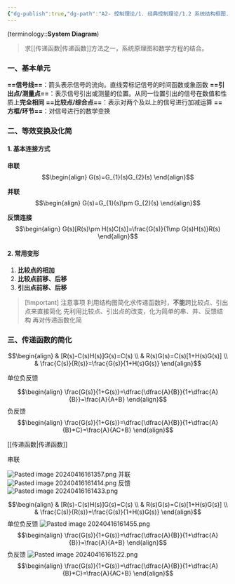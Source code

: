 ```yaml
---
{"dg-publish":true,"dg-path":"A2- 控制理论/1. 经典控制理论/1.2 系统结构框图.md","tags":["Graph"],"permalink":"/A2- 控制理论/1. 经典控制理论/1.2 系统结构框图/","dgPassFrontmatter":true,"noteIcon":"","created":"2024-09-04T11:59:55.897+08:00","updated":"2025-08-28T21:53:13.735+08:00"}
---
```



(terminology::**System  Diagram**)
>  求[[传递函数\|传递函数]]方法之一，系统原理图和数学方程的结合。
### 一、基本单元
**==信号线==**：箭头表示信号的流向。直线旁标记信号的时间函数或象函数
**==引出点/测量点==**：表示信号引出或测量的位置。从同一位置引出的信号在数值和性质上**完全相同**
**==比较点/综合点==**：表示对两个及以上的信号进行加减运算
**==方框/环节==**：对信号进行的数学变换

### 二、等效变换及化简
#### 1. 基本连接方式
**串联**
$$\begin{align}
G(s)=G_{1}(s)G_{2}(s)
\end{align}$$

**并联**
$$\begin{align}
G(s)=G_{1}(s)\pm G_{2}(s)
\end{align}$$

**反馈连接**
$$\begin{align}
G(s)[R(s)\pm H(s)C(s)]=\frac{G(s)}{1\mp G(s)H(s)}R(s)
\end{align}$$

#### 2. 常用变形
1. **比较点的相加**
2. **比较点前移、后移**
3. **引出点前移、后移**

>[!important] 注意事项
>利用结构图简化求传递函数时，**不能**跨比较点、引出点来直接简化
>先利用比较点、引出点的改变，化为简单的串、并、反馈结构
>再对传递函数化简

### 三、传递函数的简化

$$\begin{align}
 & [R(s)-C(s)H(s)]G(s)=C(s) \\
 & R(s)G(s)=C(s)[1+H(s)G(s)] \\
 & \frac{C(s)}{R(s)}=\frac{G(s)}{1+H(s)G(s)}
\end{align}$$

单位负反馈

$$\begin{align}
\frac{G(s)}{1+G(s)}=\dfrac{\dfrac{A}{B}}{1+\dfrac{A}{B}}=\frac{A}{A+B}
\end{align}$$
负反馈
$$\begin{align}
\frac{G(s)}{1+G(s)}=\dfrac{\dfrac{A}{B}}{1+\dfrac{A}{B}*C}=\frac{A}{AC+B}
\end{align}$$

[[传递函数\|传递函数]]

串联

![Pasted image 20240416161357.png](/img/user/Functional%20files/Photo%20Resources/Pasted%20image%2020240416161357.png)
并联
![Pasted image 20240416161414.png](/img/user/Functional%20files/Photo%20Resources/Pasted%20image%2020240416161414.png)
反馈
![Pasted image 20240416161433.png](/img/user/Functional%20files/Photo%20Resources/Pasted%20image%2020240416161433.png)

$$\begin{align}
 & [R(s)-C(s)H(s)]G(s)=C(s) \\
 & R(s)G(s)=C(s)[1+H(s)G(s)] \\
 & \frac{C(s)}{R(s)}=\frac{G(s)}{1+H(s)G(s)}
\end{align}$$
单位负反馈
![Pasted image 20240416161455.png](/img/user/Functional%20files/Photo%20Resources/Pasted%20image%2020240416161455.png)
$$\begin{align}
\frac{G(s)}{1+G(s)}=\dfrac{\dfrac{A}{B}}{1+\dfrac{A}{B}}=\frac{A}{A+B}
\end{align}$$
负反馈
![Pasted image 20240416161522.png](/img/user/Functional%20files/Photo%20Resources/Pasted%20image%2020240416161522.png)
$$\begin{align}
\frac{G(s)}{1+G(s)}=\dfrac{\dfrac{A}{B}}{1+\dfrac{A}{B}*C}=\frac{A}{AC+B}
\end{align}$$
